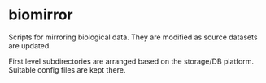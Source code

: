 biomirror
=========

Scripts for mirroring biological data. They are modified as source datasets are updated.

First level subdirectories are arranged based on the storage/DB platform. Suitable config files are kept there.


